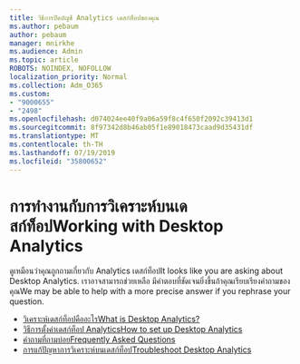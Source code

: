 ```yaml
---
title: วิธีการปิดบัญชี Analytics เดสก์ท็อปของคุณ
ms.author: pebaum
author: pebaum
manager: mnirkhe
ms.audience: Admin
ms.topic: article
ROBOTS: NOINDEX, NOFOLLOW
localization_priority: Normal
ms.collection: Adm_O365
ms.custom:
- "9000655"
- "2498"
ms.openlocfilehash: d074024ee40f9a06a59f8c4f650f2092c39413d1
ms.sourcegitcommit: 8f97342d8b46ab05f1e89018473caad9d35431df
ms.translationtype: MT
ms.contentlocale: th-TH
ms.lasthandoff: 07/19/2019
ms.locfileid: "35800652"
---
```

# <a name="working-with-desktop-analytics"></a><span data-ttu-id="364d0-102">การทำงานกับการวิเคราะห์บนเดสก์ท็อป</span><span class="sxs-lookup"><span data-stu-id="364d0-102">Working with Desktop Analytics</span></span>

<span data-ttu-id="364d0-103">ดูเหมือนว่าคุณถูกถามเกี่ยวกับ Analytics เดสก์ท็อป</span><span class="sxs-lookup"><span data-stu-id="364d0-103">It looks like you are asking about Desktop Analytics.</span></span> <span data-ttu-id="364d0-104">เราอาจสามารถช่วยเหลือ มีคำตอบที่ชัดเจนยิ่งขึ้นถ้าคุณเรียบเรียงคำถามของคุณ</span><span class="sxs-lookup"><span data-stu-id="364d0-104">We may be able to help with a more precise answer if you rephrase your question.</span></span>

- [<span data-ttu-id="364d0-105">วิเคราะห์เดสก์ท็อปคืออะไร</span><span class="sxs-lookup"><span data-stu-id="364d0-105">What is Desktop Analytics?</span></span>](https://docs.microsoft.com/sccm/desktop-analytics/overview)
- [<span data-ttu-id="364d0-106">วิธีการตั้งค่าเดสก์ท็อป Analytics</span><span class="sxs-lookup"><span data-stu-id="364d0-106">How to set up Desktop Analytics</span></span>](https://docs.microsoft.com/sccm/desktop-analytics/set-up)
- [<span data-ttu-id="364d0-107">คำถามที่ถามบ่อย</span><span class="sxs-lookup"><span data-stu-id="364d0-107">Frequently Asked Questions</span></span>](https://docs.microsoft.com/sccm/desktop-analytics/faq)
- [<span data-ttu-id="364d0-108">การแก้ปัญหาการวิเคราะห์บนเดสก์ท็อป</span><span class="sxs-lookup"><span data-stu-id="364d0-108">Troubleshoot Desktop Analytics</span></span>](https://docs.microsoft.com/sccm/desktop-analytics/troubleshooting)